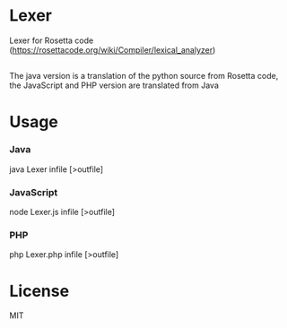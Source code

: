 # Lexer
Lexer for Rosetta code (https://rosettacode.org/wiki/Compiler/lexical_analyzer)
##
The java version is a translation of the python source from Rosetta code, the JavaScript and PHP version are translated from Java

# Usage
### Java
java Lexer infile [>outfile]
### JavaScript
node Lexer.js infile [>outfile]
### PHP
php Lexer.php infile [>outfile]

# License
MIT
